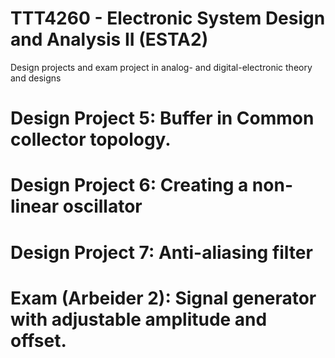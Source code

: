 # TTT4260 - Electronic System Design and Analysis II (ESTA2)
Design projects and exam project in analog- and digital-electronic theory and designs

# Design Project 5: Buffer in Common collector topology.


# Design Project 6: Creating a non-linear oscillator


# Design Project 7: Anti-aliasing filter


# Exam (Arbeider 2): Signal generator with adjustable amplitude and offset.
